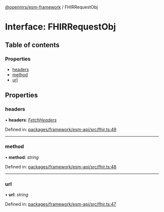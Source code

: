 [@openmrs/esm-framework](../API.md) / FHIRRequestObj

# Interface: FHIRRequestObj

## Table of contents

### Properties

- [headers](fhirrequestobj.md#headers)
- [method](fhirrequestobj.md#method)
- [url](fhirrequestobj.md#url)

## Properties

### headers

• **headers**: [*FetchHeaders*](fetchheaders.md)

Defined in: [packages/framework/esm-api/src/fhir.ts:49](https://github.com/openmrs/openmrs-esm-core/blob/master/packages/framework/esm-api/src/fhir.ts#L49)

___

### method

• **method**: *string*

Defined in: [packages/framework/esm-api/src/fhir.ts:48](https://github.com/openmrs/openmrs-esm-core/blob/master/packages/framework/esm-api/src/fhir.ts#L48)

___

### url

• **url**: *string*

Defined in: [packages/framework/esm-api/src/fhir.ts:47](https://github.com/openmrs/openmrs-esm-core/blob/master/packages/framework/esm-api/src/fhir.ts#L47)
